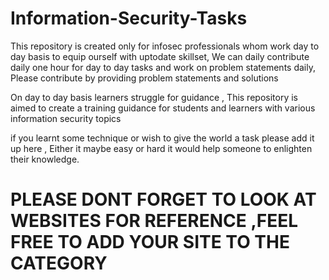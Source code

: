 # Information-Security-Tasks
This repository is created only for infosec professionals whom work day to day basis to equip ourself with uptodate skillset, We can daily contribute daily one hour for day to day tasks and work on problem statements daily, Please contribute by providing problem statements and solutions 

On day to day basis learners struggle for guidance , This repository is aimed to create a training guidance for students and learners with various information security topics 

if you learnt some technique or wish to give the world a task please add it up here , Either it maybe easy or hard it would help someone to 
enlighten their knowledge.


<b><h1>PLEASE DONT FORGET TO LOOK AT WEBSITES FOR REFERENCE ,FEEL FREE TO ADD YOUR SITE TO THE CATEGORY</b></h1>
